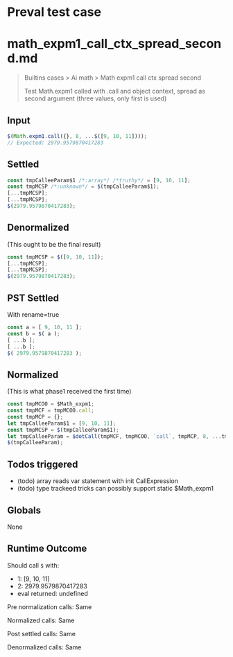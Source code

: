 # Preval test case

# math_expm1_call_ctx_spread_second.md

> Builtins cases > Ai math > Math expm1 call ctx spread second
>
> Test Math.expm1 called with .call and object context, spread as second argument (three values, only first is used)

## Input

`````js filename=intro
$(Math.expm1.call({}, 8, ...$([9, 10, 11])));
// Expected: 2979.9579870417283
`````


## Settled


`````js filename=intro
const tmpCalleeParam$1 /*:array*/ /*truthy*/ = [9, 10, 11];
const tmpMCSP /*:unknown*/ = $(tmpCalleeParam$1);
[...tmpMCSP];
[...tmpMCSP];
$(2979.9579870417283);
`````


## Denormalized
(This ought to be the final result)

`````js filename=intro
const tmpMCSP = $([9, 10, 11]);
[...tmpMCSP];
[...tmpMCSP];
$(2979.9579870417283);
`````


## PST Settled
With rename=true

`````js filename=intro
const a = [ 9, 10, 11 ];
const b = $( a );
[ ...b ];
[ ...b ];
$( 2979.9579870417283 );
`````


## Normalized
(This is what phase1 received the first time)

`````js filename=intro
const tmpMCOO = $Math_expm1;
const tmpMCF = tmpMCOO.call;
const tmpMCP = {};
let tmpCalleeParam$1 = [9, 10, 11];
const tmpMCSP = $(tmpCalleeParam$1);
let tmpCalleeParam = $dotCall(tmpMCF, tmpMCOO, `call`, tmpMCP, 8, ...tmpMCSP);
$(tmpCalleeParam);
`````


## Todos triggered


- (todo) array reads var statement with init CallExpression
- (todo) type trackeed tricks can possibly support static $Math_expm1


## Globals


None


## Runtime Outcome


Should call `$` with:
 - 1: [9, 10, 11]
 - 2: 2979.9579870417283
 - eval returned: undefined

Pre normalization calls: Same

Normalized calls: Same

Post settled calls: Same

Denormalized calls: Same
